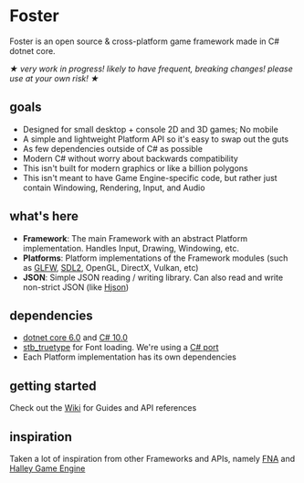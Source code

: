 # Foster
Foster is an open source & cross-platform game framework made in C# dotnet core.

_★ very work in progress! likely to have frequent, breaking changes! please use at your own risk! ★_

## goals
 - Designed for small desktop + console 2D and 3D games; No mobile
 - A simple and lightweight Platform API so it's easy to swap out the guts
 - As few dependencies outside of C# as possible
 - Modern C# without worry about backwards compatibility
 - This isn't built for modern graphics or like a billion polygons
 - This isn't meant to have Game Engine-specific code, but rather just contain Windowing, Rendering, Input, and Audio

## what's here
 - **Framework**: The main Framework with an abstract Platform implementation. Handles Input, Drawing, Windowing, etc.
 - **Platforms**: Platform implementations of the Framework modules (such as [GLFW](https://www.glfw.org/), [SDL2](https://www.libsdl.org/), OpenGL, DirectX, Vulkan, etc)
 - **JSON**: Simple JSON reading / writing library. Can also read and write non-strict JSON (like [Hjson](https://hjson.github.io/))

## dependencies
 - [dotnet core 6.0](https://dotnet.microsoft.com/download/dotnet/6.0) and [C# 10.0](https://docs.microsoft.com/en-us/dotnet/csharp/whats-new/csharp-10)
 - [stb_truetype](https://github.com/nothings/stb) for Font loading. We're using a [C# port](https://github.com/StbSharp/StbTrueTypeSharp)
 - Each Platform implementation has its own dependencies

## getting started
Check out the [Wiki](https://github.com/NoelFB/Foster/wiki) for Guides and API references

## inspiration
Taken a lot of inspiration from other Frameworks and APIs, namely [FNA](https://fna-xna.github.io/) and [Halley Game Engine](https://github.com/amzeratul/halley)
